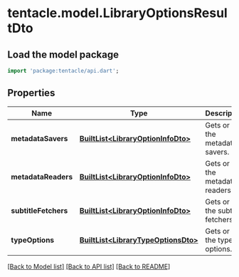 # tentacle.model.LibraryOptionsResultDto

## Load the model package
```dart
import 'package:tentacle/api.dart';
```

## Properties
Name | Type | Description | Notes
------------ | ------------- | ------------- | -------------
**metadataSavers** | [**BuiltList&lt;LibraryOptionInfoDto&gt;**](LibraryOptionInfoDto.md) | Gets or sets the metadata savers. | [optional] 
**metadataReaders** | [**BuiltList&lt;LibraryOptionInfoDto&gt;**](LibraryOptionInfoDto.md) | Gets or sets the metadata readers. | [optional] 
**subtitleFetchers** | [**BuiltList&lt;LibraryOptionInfoDto&gt;**](LibraryOptionInfoDto.md) | Gets or sets the subtitle fetchers. | [optional] 
**typeOptions** | [**BuiltList&lt;LibraryTypeOptionsDto&gt;**](LibraryTypeOptionsDto.md) | Gets or sets the type options. | [optional] 

[[Back to Model list]](../README.md#documentation-for-models) [[Back to API list]](../README.md#documentation-for-api-endpoints) [[Back to README]](../README.md)


